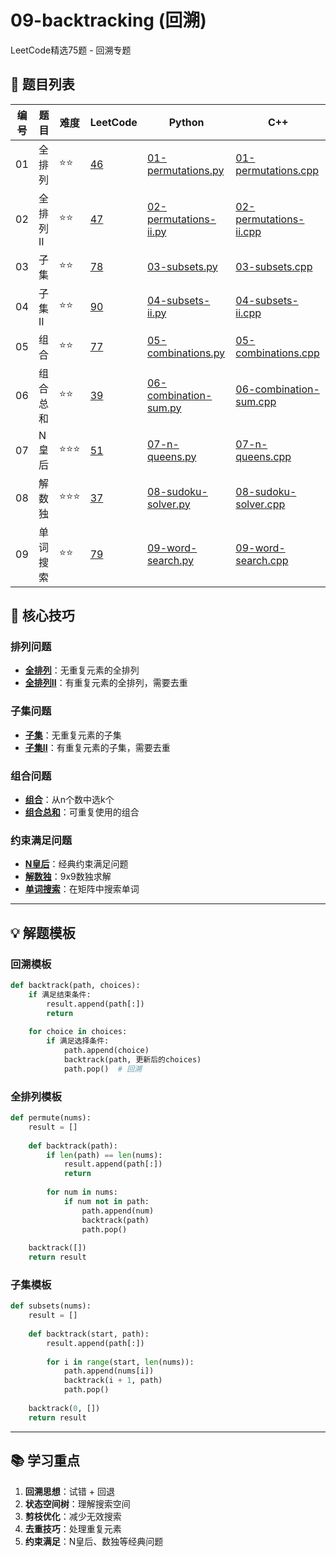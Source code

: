 # 09-backtracking (回溯)

LeetCode精选75题 - 回溯专题

## 📝 题目列表

| 编号 | 题目 | 难度 | LeetCode | Python | C++ |
|------|------|------|----------|--------|-----|
| 01 | 全排列 | ⭐⭐ | [46](https://leetcode.cn/problems/permutations/) | [01-permutations.py](./01-permutations.py) | [01-permutations.cpp](./01-permutations.cpp) |
| 02 | 全排列II | ⭐⭐ | [47](https://leetcode.cn/problems/permutations-ii/) | [02-permutations-ii.py](./02-permutations-ii.py) | [02-permutations-ii.cpp](./02-permutations-ii.cpp) |
| 03 | 子集 | ⭐⭐ | [78](https://leetcode.cn/problems/subsets/) | [03-subsets.py](./03-subsets.py) | [03-subsets.cpp](./03-subsets.cpp) |
| 04 | 子集II | ⭐⭐ | [90](https://leetcode.cn/problems/subsets-ii/) | [04-subsets-ii.py](./04-subsets-ii.py) | [04-subsets-ii.cpp](./04-subsets-ii.cpp) |
| 05 | 组合 | ⭐⭐ | [77](https://leetcode.cn/problems/combinations/) | [05-combinations.py](./05-combinations.py) | [05-combinations.cpp](./05-combinations.cpp) |
| 06 | 组合总和 | ⭐⭐ | [39](https://leetcode.cn/problems/combination-sum/) | [06-combination-sum.py](./06-combination-sum.py) | [06-combination-sum.cpp](./06-combination-sum.cpp) |
| 07 | N皇后 | ⭐⭐⭐ | [51](https://leetcode.cn/problems/n-queens/) | [07-n-queens.py](./07-n-queens.py) | [07-n-queens.cpp](./07-n-queens.cpp) |
| 08 | 解数独 | ⭐⭐⭐ | [37](https://leetcode.cn/problems/sudoku-solver/) | [08-sudoku-solver.py](./08-sudoku-solver.py) | [08-sudoku-solver.cpp](./08-sudoku-solver.cpp) |
| 09 | 单词搜索 | ⭐⭐ | [79](https://leetcode.cn/problems/word-search/) | [09-word-search.py](./09-word-search.py) | [09-word-search.cpp](./09-word-search.cpp) |

## 🎯 核心技巧

### 排列问题
- **[全排列](./01-permutations.py)**：无重复元素的全排列
- **[全排列II](./02-permutations-ii.py)**：有重复元素的全排列，需要去重

### 子集问题
- **[子集](./03-subsets.py)**：无重复元素的子集
- **[子集II](./04-subsets-ii.py)**：有重复元素的子集，需要去重

### 组合问题
- **[组合](./05-combinations.py)**：从n个数中选k个
- **[组合总和](./06-combination-sum.py)**：可重复使用的组合

### 约束满足问题
- **[N皇后](./07-n-queens.py)**：经典约束满足问题
- **[解数独](./08-sudoku-solver.py)**：9x9数独求解
- **[单词搜索](./09-word-search.py)**：在矩阵中搜索单词

---

## 💡 解题模板

### 回溯模板
```python
def backtrack(path, choices):
    if 满足结束条件:
        result.append(path[:])
        return
    
    for choice in choices:
        if 满足选择条件:
            path.append(choice)
            backtrack(path, 更新后的choices)
            path.pop()  # 回溯
```

### 全排列模板
```python
def permute(nums):
    result = []
    
    def backtrack(path):
        if len(path) == len(nums):
            result.append(path[:])
            return
        
        for num in nums:
            if num not in path:
                path.append(num)
                backtrack(path)
                path.pop()
    
    backtrack([])
    return result
```

### 子集模板
```python
def subsets(nums):
    result = []
    
    def backtrack(start, path):
        result.append(path[:])
        
        for i in range(start, len(nums)):
            path.append(nums[i])
            backtrack(i + 1, path)
            path.pop()
    
    backtrack(0, [])
    return result
```

---

## 📚 学习重点

1. **回溯思想**：试错 + 回退
2. **状态空间树**：理解搜索空间
3. **剪枝优化**：减少无效搜索
4. **去重技巧**：处理重复元素
5. **约束满足**：N皇后、数独等经典问题
